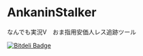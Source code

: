 AnkaninStalker
==============

なんでも実況V　おま指用安価人レス追跡ツール


[![Bitdeli Badge](https://d2weczhvl823v0.cloudfront.net/kikakubu-ksg/ankaninstalker/trend.png)](https://bitdeli.com/free "Bitdeli Badge")

